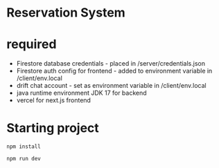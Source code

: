 # Reservation System

# required

- Firestore database credentials - placed in /server/credentials.json
- Firestore auth config for frontend - added to environment variable in /client/env.local
- drift chat account - set as environment variable in /client/env.local
- java runtime environment JDK 17 for backend
- vercel for next.js frontend

# Starting project

```
npm install

npm run dev
```
